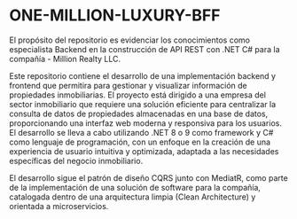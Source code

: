 # ONE-MILLION-LUXURY-BFF
El propósito del repositorio es evidenciar los conocimientos como especialista Backend en la construcción de API REST con .NET C# para la compañía - Million Realty LLC.

Este repositorio contiene el desarrollo de una implementación backend y frontend que permitira para gestionar y visualizar información de propiedades inmobiliarias. El proyecto está dirigido a una empresa del sector inmobiliario que requiere una solución eficiente para centralizar la consulta de datos de propiedades almacenadas en una base de datos, proporcionando una interfaz web moderna y responsiva para los usuarios. El desarrollo se lleva a cabo utilizando .NET 8 o 9 como framework y C# como lenguaje de programación, con un enfoque en la creación de una experiencia de usuario intuitiva y optimizada, adaptada a las necesidades específicas del negocio inmobiliario.


El desarrollo sigue el patrón de diseño CQRS junto con MediatR, como parte de la implementación de una solución de software para la compañía, catalogada dentro de una arquitectura limpia (Clean Architecture) y orientada a microservicios.
